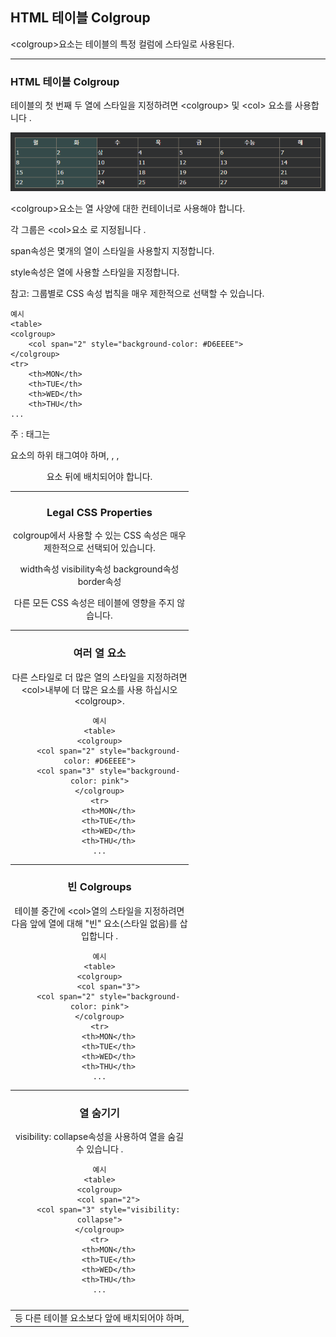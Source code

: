 ## HTML 테이블 Colgroup
\<colgroup>요소는 테이블의 특정 컬럼에 스타일로 사용된다.

***
### HTML 테이블 Colgroup
테이블의 첫 번째 두 열에 스타일을 지정하려면 \<colgroup> 및 \<col> 요소를 사용합니다 .

<img src='./img/table17.png'>

\<colgroup>요소는 열 사양에 대한 컨테이너로 사용해야 합니다.

각 그룹은 \<col>요소 로 지정됩니다 .

span속성은 몇개의 열이 스타일을 사용할지 지정합니다.

style속성은 열에 사용할 스타일을 지정합니다.

참고: 그룹별로 CSS 속성 법칙을 매우 제한적으로 선택할 수 있습니다.

    예시
    <table>
    <colgroup>
        <col span="2" style="background-color: #D6EEEE">
    </colgroup>
    <tr>
        <th>MON</th>
        <th>TUE</th>
        <th>WED</th>
        <th>THU</th>
    ...

주 :<colgroup> 태그는 <table> 요소의 하위 태그여야 하며, <head>, <tr>, <td> 등 다른 테이블 요소보다 앞에 배치되어야 하며, <caption> 요소 뒤에 배치되어야 합니다.

***
### Legal CSS Properties

colgroup에서 사용할 수 있는 CSS 속성은 매우 제한적으로 선택되어 있습니다.

width속성
visibility속성
background속성
border속성

다른 모든 CSS 속성은 테이블에 영향을 주지 않습니다.

***
### 여러 열 요소
다른 스타일로 더 많은 열의 스타일을 지정하려면 \<col>내부에 더 많은 요소를 사용 하십시오 \<colgroup>.

    예시
    <table>
    <colgroup>
        <col span="2" style="background-color: #D6EEEE">
        <col span="3" style="background-color: pink">
    </colgroup>
    <tr>
        <th>MON</th>
        <th>TUE</th>
        <th>WED</th>
        <th>THU</th>
    ...

***
### 빈 Colgroups
테이블 중간에 \<col>열의 스타일을 지정하려면 다음 앞에 열에 대해 "빈" 요소(스타일 없음)를 삽입합니다 .

    예시
    <table>
    <colgroup>
        <col span="3">
        <col span="2" style="background-color: pink">
    </colgroup>
    <tr>
        <th>MON</th>
        <th>TUE</th>
        <th>WED</th>
        <th>THU</th>
    ...

***
### 열 숨기기
visibility: collapse속성을 사용하여 열을 숨길 수 있습니다 .

    예시
    <table>
    <colgroup>
        <col span="2">
        <col span="3" style="visibility: collapse">
    </colgroup>
    <tr>
        <th>MON</th>
        <th>TUE</th>
        <th>WED</th>
        <th>THU</th>
    ...